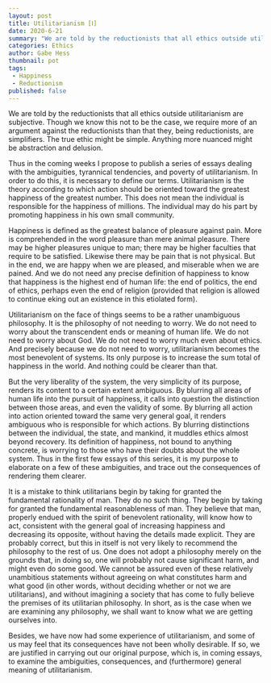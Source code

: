 ```yaml
---
layout: post
title: Utilitarianism [Ⅰ]
date: 2020-6-21
summary: "We are told by the reductionists that all ethics outside utilitarianism are subjective..."
categories: Ethics
author: Gabe Hess
thumbnail: pot
tags:
 - Happiness
 - Reductionism
published: false
---
```


We are told by the reductionists that all ethics outside utilitarianism are subjective. Though we know this not to be the case, we require more of an argument against the reductionists than that they, being reductionists, are simplifiers. The true ethic might be simple. Anything more nuanced might be abstraction and delusion.

Thus in the coming weeks I propose to publish a series of essays dealing with the ambiguities, tyrannical tendencies, and poverty of utilitarianism. In order to do this, it is necessary to define our terms. Utilitarianism is the theory according to which action should be oriented toward the greatest happiness of the greatest number. This does not mean the individual is responsible for the happiness of millions. The individual may do his part by promoting happiness in his own small community.

Happiness is defined as the greatest balance of pleasure against pain. More is comprehended in the word pleasure than mere animal pleasure. There may be higher pleasures unique to man; there may be higher faculties that require to be satisfied. Likewise there may be pain that is not physical. But in the end, we are happy when we are pleased, and miserable when we are pained. And we do not need any precise definition of happiness to know that happiness is the highest end of human life: the end of politics, the end of ethics, perhaps even the end of religion (provided that religion is allowed to continue eking out an existence in this etiolated form).

Utilitarianism on the face of things seems to be a rather unambiguous philosophy. It is the philosophy of not needing to worry. We do not need to worry about the transcendent ends or meaning of human life. We do not need to worry about God. We do not need to worry much even about ethics. And precisely because we do not need to worry, utilitarianism becomes the most benevolent of systems. Its only purpose is to increase the sum total of happiness in the world. And nothing could be clearer than that.

But the very liberality of the system, the very simplicity of its purpose, renders its content to a certain extent ambiguous. By blurring all areas of human life into the pursuit of happiness, it calls into question the distinction between those areas, and even the validity of some. By blurring all action into action oriented toward the same very general goal, it renders ambiguous who is responsible for which actions. By blurring distinctions between the individual, the state, and mankind, it muddles ethics almost beyond recovery. Its definition of happiness, not bound to anything concrete, is worrying to those who have their doubts about the whole system. Thus in the first few essays of this series, it is my purpose to elaborate on a few of these ambiguities, and trace out the consequences of rendering them clearer.

It is a mistake to think utilitarians begin by taking for granted the fundamental rationality of man. They do no such thing. They begin by taking for granted the fundamental reasonableness of man. They believe that man, properly endued with the spirit of benevolent rationality, will know how to act, consistent with the general goal of increasing happiness and decreasing its opposite, without having the details made explicit. They are probably correct, but this in itself is not very likely to recommend the philosophy to the rest of us. One does not adopt a philosophy merely on the grounds that, in doing so, one will probably not cause significant harm, and might even do some good. We cannot be assured even of these relatively unambitious statements without agreeing on what constitutes harm and what good (in other words, without deciding whether or not we are utilitarians), and without imagining a society that has come to fully believe the premises of its utilitarian philosophy. In short, as is the case when we are examining any philosophy, we shall want to know what we are getting ourselves into.

Besides, we have now had some experience of utilitarianism, and some of us may feel that its consequences have not been wholly desirable. If so, we are justified in carrying out our original purpose, which is, in coming essays, to examine the ambiguities, consequences, and (furthermore) general meaning of utilitarianism.
